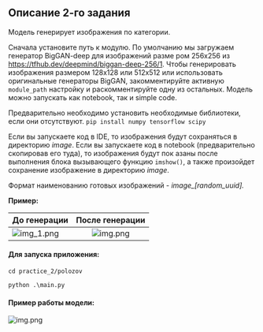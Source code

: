 ## Описание 2-го задания

Модель генерирует изображения по категории.

Сначала установите путь к модулю. По умолчанию мы загружаем генератор BigGAN-deep для изображений разме
ром 256x256 из https://tfhub.dev/deepmind/biggan-deep-256/1. Чтобы генерировать изображения 
размером 128x128 или 512x512 или использовать оригинальные генераторы BigGAN, закомментируйте 
активную ```module_path``` настройку и раскомментируйте одну из остальных.
Модель можно запускать как notebook, так и simple code.

Предварительно необходимо установить необходимые библиотеки, если они отсутствуют.
```pip install numpy tensorflow scipy```

Если вы запускаете код в IDE, то изображения будут сохраняться в директорию *image*.
Если вы запускаете код в notebook (предварительно скопировав его туда), то изображения будут пок
азаны после выполнения блока вызывающего функцию ```imshow()```, а также произойдет сохранение 
изображение в директорию *image*.

Формат наименованию готовых изображений - *image_[random_uuid].*

**Пример:**

| До генерации                   |        После генерации         |
|:-------------------------------|:------------------------------:|
| ![img_1.png](image/img_1.png)  |  ![img.png](image/img_2.png)   |

#### Для запуска приложения:

```cd practice_2/polozov```

```python .\main.py```


#### Пример работы модели:
![img.png](image/img.png)


